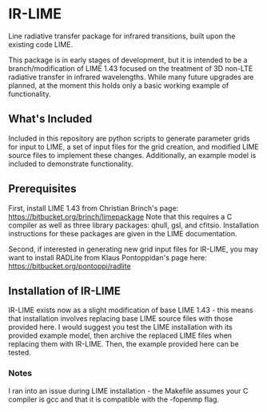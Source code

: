 # IR-LIME
Line radiative transfer package for infrared transitions, built upon the existing code LIME.

This package is in early stages of development, but it is intended to be a branch/modification of LIME 1.43 focused on the treatment of 3D non-LTE radiative transfer in infrared wavelengths. While many future upgrades are planned, at the moment this holds only a basic working example of functionality.


## What's Included
Included in this repository are python scripts to generate parameter grids for input to LIME, a set of input files for the grid creation, and modified LIME source files to implement these changes. Additionally, an example model is included to demonstrate functionality.

## Prerequisites
First, install LIME 1.43 from Christian Brinch's page: https://bitbucket.org/brinch/limepackage
Note that this requires a C compiler as well as three library packages: qhull, gsl, and cfitsio. Installation instructions for these packages are given in the LIME documentation.

Second, if interested in generating new grid input files for IR-LIME, you may want to install RADLite from Klaus Pontoppidan's page here: https://bitbucket.org/pontoppi/radlite


## Installation of IR-LIME
IR-LIME exists now as a slight modification of base LIME 1.43 - this means that installation involves replacing base LIME source files with those provided here. I would suggest you test the LIME installation with its provided example model, then archive the replaced LIME files when replacing them with IR-LIME. Then, the example provided here can be tested.

### Notes
I ran into an issue during LIME installation - the Makefile assumes your C compiler is gcc and that it is compatible with the -fopenmp flag. 

